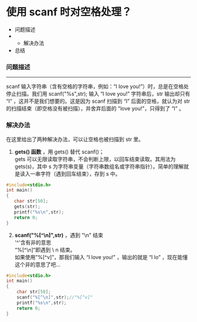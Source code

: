 # 使用 scanf 时对空格处理？

*   问题描述
*   *   解决办法
*   总结

### 问题描述
----

scanf 输入字符串（含有空格的字符串，例如：“I love you!”）时，总是在空格处停止扫描。我们用 scanf("%s",str); 输入 “I love you!” 字符串后，str 输出却只有 “I” ，这并不是我们想要的。这是因为 scanf 扫描到 “I” 后面的空格，就认为对 str 的扫描结束（即空格没有被扫描），并舍弃后面的 "love you!"，只得到了 “I” 。

### 解决办法

在这里给出了两种解决办法，可以让空格也被扫描到 str 里。

1.  **gets() 函数** ，用 gets() 替代 scanf()；  
    gets 可以无限读取字符串，不会判断上限，以回车结束读取。其用法为 gets(s)，其中 s 为字符串变量（字符串数组名或字符串指针）。简单的理解就是读入一串字符（遇到回车结束），存到 s 中。

```c
#include<stdio.h>
int main()
{
   char str[50];
   gets(str);
   printf("%s\n",str);
   return 0;
}
```

2.  **scanf("%[^\n]",str)** ，遇到 "\n" 结束  
    '^'含有非的意思  
    “%[^\n]“即遇到 \ n 结束。  
    如果使用”%[^v]”，那我们输入 “I love you!” ，输出的就是 “I lo” ，现在能懂这个非的意思了吧…

```c
#include<stdio.h>
int main()
{
	char str[50];
	scanf("%[^\n]",str);//"%[^v]"
	printf("%s\n",str);
	return 0;
}
```
